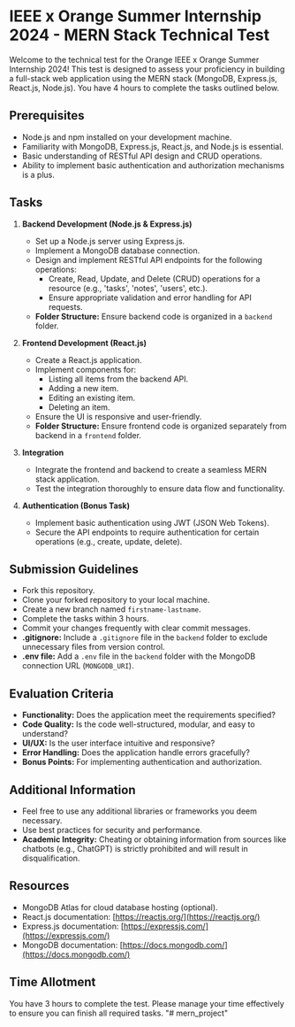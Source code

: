 # IEEE x Orange Summer Internship 2024 - MERN Stack Technical Test

Welcome to the technical test for the Orange IEEE x Orange Summer Internship 2024! This test is designed to assess your proficiency in building a full-stack web application using the MERN stack (MongoDB, Express.js, React.js, Node.js). You have 4 hours to complete the tasks outlined below.

## Prerequisites
- Node.js and npm installed on your development machine.
- Familiarity with MongoDB, Express.js, React.js, and Node.js is essential.
- Basic understanding of RESTful API design and CRUD operations.
- Ability to implement basic authentication and authorization mechanisms is a plus.

## Tasks
1. **Backend Development (Node.js & Express.js)**
   - Set up a Node.js server using Express.js.
   - Implement a MongoDB database connection.
   - Design and implement RESTful API endpoints for the following operations:
     - Create, Read, Update, and Delete (CRUD) operations for a resource (e.g., 'tasks', 'notes', 'users', etc.).
     - Ensure appropriate validation and error handling for API requests.
   - **Folder Structure:** Ensure backend code is organized in a `backend` folder.

2. **Frontend Development (React.js)**
   - Create a React.js application.
   - Implement components for:
     - Listing all items from the backend API.
     - Adding a new item.
     - Editing an existing item.
     - Deleting an item.
   - Ensure the UI is responsive and user-friendly.
   - **Folder Structure:** Ensure frontend code is organized separately from backend in a `frontend` folder.

3. **Integration**
   - Integrate the frontend and backend to create a seamless MERN stack application.
   - Test the integration thoroughly to ensure data flow and functionality.

4. **Authentication (Bonus Task)**
   - Implement basic authentication using JWT (JSON Web Tokens).
   - Secure the API endpoints to require authentication for certain operations (e.g., create, update, delete).

## Submission Guidelines
- Fork this repository.
- Clone your forked repository to your local machine.
- Create a new branch named `firstname-lastname`.
- Complete the tasks within 3 hours.
- Commit your changes frequently with clear commit messages.
- **.gitignore:** Include a `.gitignore` file in the `backend` folder to exclude unnecessary files from version control.
- **.env file:** Add a `.env` file in the `backend` folder with the MongoDB connection URL (`MONGODB_URI`).

## Evaluation Criteria
- **Functionality:** Does the application meet the requirements specified?
- **Code Quality:** Is the code well-structured, modular, and easy to understand?
- **UI/UX:** Is the user interface intuitive and responsive?
- **Error Handling:** Does the application handle errors gracefully?
- **Bonus Points:** For implementing authentication and authorization.

## Additional Information
- Feel free to use any additional libraries or frameworks you deem necessary.
- Use best practices for security and performance.
- **Academic Integrity:** Cheating or obtaining information from sources like chatbots (e.g., ChatGPT) is strictly prohibited and will result in disqualification.

## Resources
- MongoDB Atlas for cloud database hosting (optional).
- React.js documentation: [https://reactjs.org/](https://reactjs.org/)
- Express.js documentation: [https://expressjs.com/](https://expressjs.com/)
- MongoDB documentation: [https://docs.mongodb.com/](https://docs.mongodb.com/)

## Time Allotment
You have 3 hours to complete the test. Please manage your time effectively to ensure you can finish all required tasks.
"# mern_project" 
